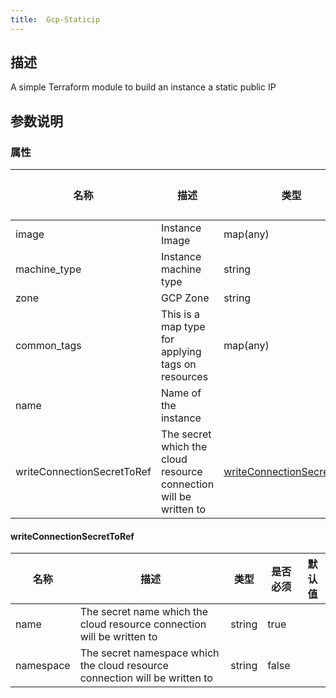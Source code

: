 ```yaml
---
title:  Gcp-Staticip
---
```


## 描述

A simple Terraform module to build an instance a static public IP

## 参数说明


### 属性

 名称 | 描述 | 类型 | 是否必须 | 默认值 
 ------------ | ------------- | ------------- | ------------- | ------------- 
 image | Instance Image | map(any) | false |  
 machine_type | Instance machine type | string | false |  
 zone | GCP Zone | string | false |  
 common_tags | This is a map type for applying tags on resources | map(any) | true |  
 name | Name of the instance |  | false |  
 writeConnectionSecretToRef | The secret which the cloud resource connection will be written to | [writeConnectionSecretToRef](#writeConnectionSecretToRef) | false |  


#### writeConnectionSecretToRef

 名称 | 描述 | 类型 | 是否必须 | 默认值 
 ------------ | ------------- | ------------- | ------------- | ------------- 
 name | The secret name which the cloud resource connection will be written to | string | true |  
 namespace | The secret namespace which the cloud resource connection will be written to | string | false |  
